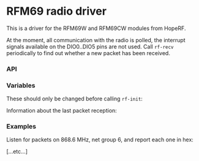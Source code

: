 # RFM69 radio driver

[code]: spi/rf69.fs (spi)

This is a driver for the RFM69W and RFM69CW modules from HopeRF.

At the moment, all communication with the radio is polled, the interrupt signals
available on the DIO0..DIO5 pins are not used. Call `rf-recv` periodically to
find out whether a new packet has been received.

### API

[defs]: <> (rf-init rf-power rf-sleep)

[defs]: <> (rf-recv rf-send)

[defs]: <> (rf-listen rf-txtest rf.)

### Variables

These should only be changed before calling `rf-init`:

[defs]: <> (rf.freq rf.group rf.nodeid)

Information about the last packet reception:

[defs]: <> (rf.rssi rf.lna rf.afc rf.buf)

### Examples

Listen for packets on 868.6 MHz, net group 6, and report each one in hex:

[...etc...]
